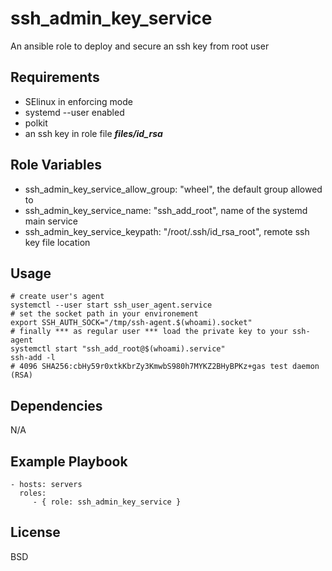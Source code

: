 ssh_admin_key_service
=====================

An ansible role to deploy and secure an ssh key from root user

Requirements
------------

* SElinux in enforcing mode
* systemd --user enabled
* polkit
* an ssh key in role file ***files/id_rsa***

Role Variables
--------------

* ssh_admin_key_service_allow_group: "wheel", the default group allowed to 
* ssh_admin_key_service_name: "ssh_add_root", name of the systemd main service
* ssh_admin_key_service_keypath: "/root/.ssh/id_rsa_root", remote ssh key file location

Usage
-----

```
# create user's agent
systemctl --user start ssh_user_agent.service
# set the socket path in your environement
export SSH_AUTH_SOCK="/tmp/ssh-agent.$(whoami).socket"
# finally *** as regular user *** load the private key to your ssh-agent 
systemctl start "ssh_add_root@$(whoami).service"
ssh-add -l
# 4096 SHA256:cbHy59r0xtkKbrZy3KmwbS980h7MYKZ2BHyBPKz+gas test daemon (RSA)
```

Dependencies
------------

N/A

Example Playbook
----------------

    - hosts: servers
      roles:
         - { role: ssh_admin_key_service }

License
-------

BSD


